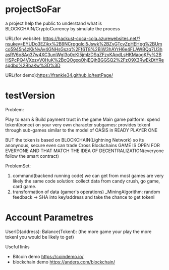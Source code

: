 # projectSoFar 
a project help the public to understand what is BLOCKCHAIN/CryptoCurrency by simulate the process

URL(for website): https://hackust-coca-cola.azurewebsites.net/?nsukey=EYUDo3EZikx%2B9NCrpgqIcI5Jswk%2BZyGTcvZpHEHpg%2BUmco5945n4zKkNvAv4GNHsGszq%2Ff6T8%2BlW3hAYrH6e4FLAWBQq7U3hasRV6o8Ag37w4XC3uniWgI3o0cKI5jmlzDSqZFzyKApdLsHKMaogKFy%2BHSPcPQ4VXozvV0HuK%2BcQOgxqOhjEQjhBGGSQ2%2FzO9X3RwEkDtYResgdbo%2BbaKw%3D%3D

URL(for demo):https://frankie34.github.io/testPage/

# testVersion

Problem: 

Play to earn & Build payment trust in the game
Main game paltform: spend tokenI(nonce) on your very own character
subgames: provides tokenI through sub-games
similar to the model of OASIS in READY PLAYER ONE 

BUT the token is based on BLOCKCHAIN(Lightning Network)
so its anonynous, secure even can trade Cross Blockchains
GAME IS OPEN FOR EVERYONE 
AND THAT MATCH THE IDEA OF DECENTRALIZATION(everyone follow the smart contract)


ProblemSet: 
  1. command(backend running code) we can get from most games are very likely the same code
solution: collect data from candy crush, go game, card game. 
  2. transformation of data (gamer's operations)
_MiningAlgorithm: random feedback → SHA into key/address and take the chance to get tokenI


# Account Parametres

UserID(address):
Balance(TokenI): (the more game your play the more tokenI you would be likely to get)



Useful links
- Bitcoin demo  https://coindemo.io/
- blockchain demo https://anders.com/blockchain/

